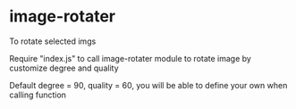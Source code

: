 # image-rotater
To rotate selected imgs

Require "index.js" to call image-rotater module to rotate image by customize degree and quality

Default degree = 90, quality = 60, you will be able to define your own when calling function